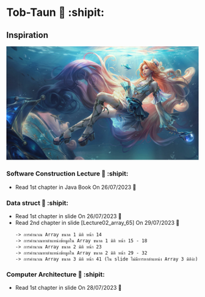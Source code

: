 # Tob-Taun :sunrise_over_mountains: :shipit:
## Inspiration
![This is picture.](/Images/Seraphine_15.jpg "This is my wife!!!")
### Software Construction Lecture :city_sunset: :shipit:
* Read 1st chapter in Java Book On 26/07/2023 :tada:
### Data struct :city_sunrise: :shipit:
* Read 1st chapter in slide On 26/07/2023 :partying_face:
* Read 2nd chapter in slide [Lecture02_array_65] On 29/07/2023 :moyai:
    ```
    -> การคำนวณ Array ขนาด 1 มิติ หน้า 14 
    -> การคำนวณหาตำแหน่งข้อมูลใน Array ขนาด 1 มิติ หน้า 15 - 18
    -> การคำนวณ Array ขนาด 2 มิติ หน้า 23 
    -> การคำนวณหาตำแหน่งข้อมูลใน Array ขนาด 2 มิติ หน้า 29 - 32
    -> การคำนวณ Array ขนาด 3 มิติ หน้า 41 (ใน slide ไม่มีการหาตำแหน่ง Array 3 มิติง่ะ) 
    ```
### Computer Architecture :house_with_garden: :shipit:
* Read 1st chapter in slide On 28/07/2023 :triangular_flag_on_post: